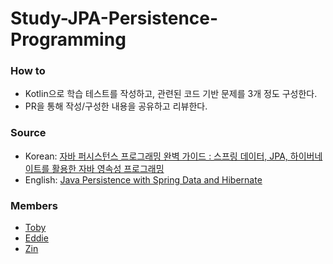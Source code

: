 # Study-JPA-Persistence-Programming

### How to
- Kotlin으로 학습 테스트를 작성하고, 관련된 코드 기반 문제를 3개 정도 구성한다.
- PR을 통해 작성/구성한 내용을 공유하고 리뷰한다.

### Source
- Korean: [자바 퍼시스턴스 프로그래밍 완벽 가이드 : 스프링 데이터, JPA, 하이버네이트를 활용한 자바 영속성 프로그래밍](https://www.yes24.com/Product/Goods/124899724)
- English: [Java Persistence with Spring Data and Hibernate](https://www.manning.com/books/java-persistence-with-spring-data-and-hibernate)

### Members
- [Toby](https://github.com/tobyilee)
- [Eddie](https://github.com/graceful-martin)
- [Zin](https://github.com/iamzin)
